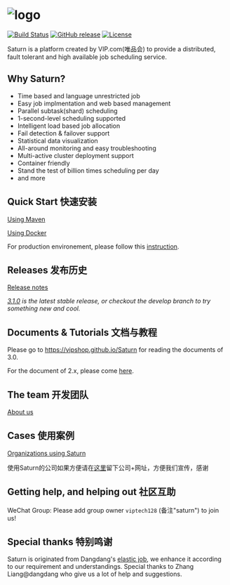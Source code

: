 # ![logo](https://vipshop.github.io/Saturn/zh-cn/3.0/_media/saturn-logo-new.png)

[![Build Status](https://secure.travis-ci.org/vipshop/Saturn.png?branch=develop)](https://travis-ci.org/vipshop/Saturn)
[![GitHub release](https://img.shields.io/github/release/vipshop/Saturn.svg)](https://github.com/vipshop/Saturn/releases)
[![License](https://img.shields.io/badge/license-Apache--2.0-blue.svg)](http://www.apache.org/licenses/LICENSE-2.0)

Saturn is a platform created by VIP.com(唯品会) to provide a distributed, fault tolerant and high available job scheduling service.

## Why Saturn?

- Time based and language unrestricted job
- Easy job implmentation and web based management
- Parallel subtask(shard) scheduling
- 1-second-level scheduling supported
- Intelligent load based job allocation
- Fail detection & failover support
- Statistical data visualization
- All-around monitoring and easy troubleshooting
- Multi-active cluster deployment support
- Container friendly
- Stand the test of billion times scheduling per day
- and more

## Quick Start 快速安装

[Using Maven](https://vipshop.github.io/Saturn/#/zh-cn/3.0/quickstart?id=_1-%E4%B8%80%E9%94%AE%E5%90%AF%E5%8A%A8)

[Using Docker](https://vipshop.github.io/Saturn/#/zh-cn/3.0/quickstart?id=_2-docker%E5%90%AF%E5%8A%A8)

For production environement, please follow this [instruction](https://vipshop.github.io/Saturn/#/zh-cn/3.0/saturn-console-deployment).

## Releases 发布历史

[Release notes](https://github.com/vipshop/Saturn/releases)

*[3.1.0](https://github.com/vipshop/Saturn/releases/tag/v3.1.0) is the latest stable release, or checkout the develop branch to try something new and cool.*

## Documents & Tutorials 文档与教程

Please go to https://vipshop.github.io/Saturn for reading the documents of 3.0.

For the document of 2.x, please come [here](https://vipshop.github.io/Saturn/#/zh-cn/2.x/).

## The team 开发团队

[About us](https://github.com/vipshop/Saturn/wiki/Saturn's-Wow-Team)

## Cases 使用案例

[Organizations using Saturn](https://github.com/vipshop/Saturn/wiki/Organizations-using-Saturn)

使用Saturn的公司如果方便请在[这里](https://github.com/vipshop/Saturn/issues/506)留下公司+网址，方便我们宣传，感谢

## Getting help, and helping out 社区互助

WeChat Group: Please add group owner `viptech128` (备注"saturn") to join us!

## Special thanks 特别鸣谢

Saturn is originated from Dangdang's [elastic job](https://github.com/dangdangdotcom/elastic-job), we enhance it according to our requirement and understandings. Special thanks to Zhang Liang@dangdang who give us a lot of help and suggestions.
